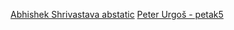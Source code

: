 [Abhishek Shrivastava abstatic](https://github.com/abstatic)
[Peter Urgoš - petak5](https://github.com/petak5)
